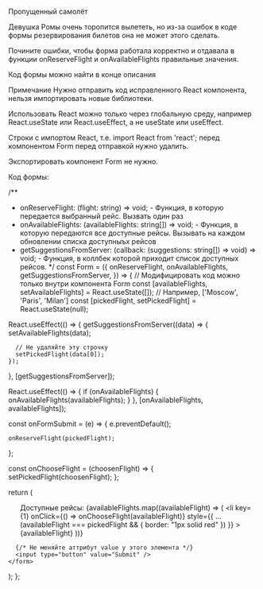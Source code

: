Пропущенный самолёт

Девушка Ромы очень торопится вылететь, но из-за ошибок в коде формы резервирования билетов она не может этого сделать.

Почините ошибки, чтобы форма работала корректно и отдавала в функции onReserveFlight и onAvailableFlights правильные значения.

Код формы можно найти в конце описания

Примечание
Нужно отправить код исправленного React компонента, нельзя импортировать новые библиотеки.

Использовать React можно только через глобальную среду, например React.useState или React.useEffect, а не useState или useEffect.

Строки с импортом React, т.е. import React from 'react'; перед компонентом Form перед отправкой нужно удалить.

Экспортировать компонент Form не нужно.

Код формы:

/**
 * onReserveFlight: (flight: string) => void; - Функция, в которую передается выбранный рейс. Вызвать один раз
 * onAvailableFlights: (availableFlights: string[]) => void; - Функция, в которую передаются все доступные рейсы. Вызывать на каждом обновлении списка доступныъх рейсов
 * getSuggestionsFromServer: (callback: (suggestions: string[]) => void) => void; - Функция, в коллбек которой приходит список доступных рейсов.
 */
const Form = ({
  onReserveFlight,
  onAvailableFlights,
  getSuggestionsFromServer,
}) => {
  // Модифицировать код можно только внутри компонента Form
  const [availableFlights, setAvailableFlights] = React.useState([]); // Например, ['Moscow', 'Paris', 'Milan']
  const [pickedFlight, setPickedFlight] = React.useState(null);

  React.useEffect(() => {
    getSuggestionsFromServer((data) => {
      setAvailableFlights(data);

      // Не удаляйте эту строчку
      setPickedFlight(data[0]);
    });
  }, [getSuggestionsFromServer]);

  React.useEffect(() => {
    if (onAvailableFlights) {
      onAvailableFlights(availableFlights);
    }
  }, [onAvailableFlights, availableFlights]);

  const onFormSubmit = (e) => {
    e.preventDefault();

    onReserveFlight(pickedFlight);
  };

  const onChooseFlight = (choosenFlight) => {
    setPickedFlight(choosenFlight);
  };

  return (
    <form onSubmit={onFormSubmit}>
      <ul>
        Доступные рейсы:
        {availableFlights.map((availableFlight) => (
          <li
            key={1}
            onClick={() => onChooseFlight(availableFlight)}
            style={{
              ...(availableFlight === pickedFlight && {
                border: "1px solid red"
              })
            }}
          >
            {availableFlight}
          </li>
        ))}
      </ul>

      {/* Не меняйте аттрибут value у этого элемента */}
      <input type="button" value="Submit" />
    </form>
  );
};